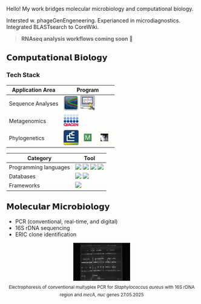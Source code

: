 Hello! My work bridges molecular microbiology and computational biology.

Intersted w. phageGenEngeneering. Experianced in microdiagnostics. Integrated BLASTsearch to CoreWiki. 
> **RNAseq analysis workflows coming soon 🚀**

## **𝗖𝗼𝗺𝗽𝘂𝘁𝗮𝘁𝗶𝗼𝗻𝗮𝗹 𝗕𝗶𝗼𝗹𝗼𝗴𝘆**

### Tech Stack

| Application Area               | Program |
|--------------------|---------|
| Sequence Analyses  | [<img src="Chromas.jpg" width="40"/>](https://technelysium.com.au/wp/chromas/) [<img src="FinchTV.jpg" width="40"/>](https://digitalworldbiology.com/FinchTV) |
| Metagenomics       | [<img src="Qiacuity.jpg" width="40"/>](https://www.qiagen.com/us/resources/resourcedetail?id=def90e09-0c22-4dad-ba8d-820fedb5ec0d&lang=en) |
| Phylogenetics      | [<img src="Bionumerics.jpg" width="40"/>](https://www.bockytech.com.tw/PDF-File/bn_brochure.pdf) [<img src="Mega.jpg" width="40"/>](https://www.megasoftware.net/) [<img src="Figtree.jpg" width="40"/>](http://tree.bio.ed.ac.uk/software/Figtree/) |

| Category               | Tool |
|--------------------|---------|
| Programming languages       | [<img src="https://cdn.jsdelivr.net/gh/devicons/devicon/icons/python/python-original.svg" width="40"/>](https://www.python.org/) [<img src="https://cdn.jsdelivr.net/gh/devicons/devicon/icons/bash/bash-original.svg" width="40"/>](https://www.gnu.org/software/bash/) [<img src="https://cdn.jsdelivr.net/gh/devicons/devicon/icons/typescript/typescript-original.svg" width="40"/>](https://www.typescriptlang.org/) [<img src="https://cdn.jsdelivr.net/gh/devicons/devicon/icons/r/r-original.svg" width="40"/>](https://www.r-project.org/) |
| Databases          | [<img src="https://cdn.jsdelivr.net/gh/devicons/devicon/icons/mysql/mysql-original.svg" width="40"/>](https://www.mysql.com/) [<img src="https://cdn.jsdelivr.net/gh/devicons/devicon/icons/mariadb/mariadb-original.svg" width="40"/>](https://mariadb.org/) |
| Frameworks         | [<img src="https://cdn.jsdelivr.net/gh/devicons/devicon/icons/flask/flask-original.svg" width="40"/>](https://flask.palletsprojects.com/) |


## **𝗠𝗼𝗹𝗲𝗰𝘂𝗹𝗮𝗿 𝗠𝗶𝗰𝗿𝗼𝗯𝗶𝗼𝗹𝗼𝗴𝘆**
  - PCR (conventional, real-time, and digital)
  - 16S rDNA sequencing
  - ERIC clone identification
   
<p align="center">
  <img src="TRIPLEX POBÓR X 3 PŁYTKA 27.05.2025.jpg" alt="TRIPLEX PCR with 16S rDNA region and <i>mecA</i>, <i>nuc</i> genes  27.05.2025" width="150"/><br/>
  <sub>Electrophoresis of conventional multyplex PCR for <i>Staphylococcus aureus</i> with 16S rDNA region and <i>mecA</i>, <i>nuc</i> genes  27.05.2025</sub>
</p>



